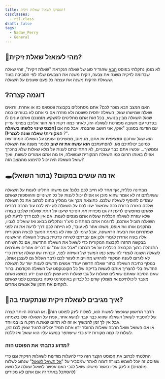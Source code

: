 ```yaml
---
title: תפסיקו לשאול שאלות זיקית!
cssclasses:
  - rtl-class
draft: false
tags:
  - Nadav_Perry
  - General
---
```

## 🦎מהי לעזאזל שאלת זיקית?
לא מזמן נתקלתי בפוסט [הבא](https://meta.stackexchange.com/questions/43478/exit-strategies-for-chameleon-questions) שהגדיר סוג של שאלה הנקראת "שאלת זיקית", זוהי שאלה שבדומה לזיקית משנה את צבעה, זיקית משנה את הצבעים שלה לפי הסביבה בעוד ששאלת הזיקית משנה את עצמה כל פעם שעונים על השאלה.
## ❔דוגמה קצרה
האם המצב הבא מוכר לכם?
אתם מסתכלים בקבוצת ווטסאפ כזו או אחרת, ורואים שאלה שמישהו שאל, השאלה יחסית פשוטה ולא מוזרה אם כי אתם לא בטוחים כמה שואל השאלה מבין בנושא, בכל זאת אתם מחליטים להשקיע מזמנכם ואתם עונים לו בפרטי עם תשובה מפורטת לשאלה הזו, לאחר כמה דקות הוא חוזר אליכם בפרטי עדיין עם הודעה בסגנון: "אוקי, אני חושב שהבנתי. אבל מה אם **[הכנס שינוי כלשהו בשאלה המקורית\ שאלה  שונה לגמרי!]** ?".\
הוא שאל אותכם __ספציפית__ אז אתם, מנימוס, ממשיכים ועונים על השאלה המחודשת כמיטב יכולתיכם ואז, להפתעתכם **הוא עושה את זה שוב** כלומר משנה את השאלה וממשיך... עכשיו אתם כבר עצבניים, לא התחייבתם לענות על מלא שאלות שלא בהכרך אפילו באותו תחום כמו השאלה המקורית שנשאלה, אז מה אתם אמורים לעשות, ואיך שואל השאלה היה יכול להימנע מהמצב הזה?
## 🕳️אז מה עושים במקום? (בתור השואל)
מבחינה כללית, אף אחד לא חייב לכם כלום!
אם מישהו החליט לענות על השאלה ששאלתם זה לא אומר שהוא מוכן או אפילו יכול לענות על כל השינויים וההוספות שאתם עומדים להוסיף לשאלה שלכם.
כתוצאה מכך אני ממליץ בחום לכתוב את כל השאלה שלכם בצורה ברורה ככה שכאשר יענו לכם על השאלה לא יהיו לכם עוד הרבה דברים שאתם מחפשים לדעת זה גם מפחית את הסיכוי שיענו על התת שאלות שלכם בצורה שלא עוזרת לשאלה הכללית שעליה אתם מנסים לענות.
אם אין לכם דרך לדעת לאן השאלה תוביל אותכם, לדוגמה אתם מפתחים פיצ'ר ונתקלים בבאג ואז שואלים לגביו, מתקנים אותו ואז אופס, משהו אחר לא עובד, לא הייתה לכם דרך לדעת את זה לפני שפתרתם את הבעיה הראשונה, אבל שימו לב שזה לא באמת המשך לבעיה המקורית אלה בעיה אחרת לגמרי ולכן אם עברתם לשיחה פרטית בשביל השאלה הראשונה בבקשה תחזרו לקבוצה המקורית כדי לשאול את השאלה החדשה, אם כל השיחה התנהלה בתוך הקבוצה הכללית אז אל תכתבו "אבל מה אם" או דברים אחרים שגורמים לשאלה השונה לגמרי להישמע כמו המשך של השיחה לפני, הבהירו שזו שאלה אחרת כדי לא לגרום לעונה המקורי להרגיש מחוייבות לעזור לכם (דבר העלול גם לעצבן אותו), בנוסף כתיבת השאלה בתור שאלה חדשה יעודד אנשים חדשים לענות ישר על השאלה החדשה בלי להצריך אותם לעשות בדיקה של כל הקונטקסט של השאלה הקודמת.
ברור שאם הסיבה שאתם שואלים שאלות על גבי שאלות היא שאין לכם שום ידע בנושא ואתם מעבר ליכולתיכם אז מומלץ קודם כל לבדוק באינטרנט טיפה בעצמכם לפני שאתם לוקחים את הזמן של אנשים אחרים.
## 💬איך מגיבים לשאלת זיקית שנתקעתי בה?
הדבר הראשון שאפשר לעשות הוא, לשלוח לינק לפוסט הזה🤩.
או הגרסה היותר קצרה של להסביר לשואל השאלה שהוא כבר עבר לנושא אחר, ענית על השאלה שלו בשמחה אבל אין לך זמן להמשיך או זה לא תחום שאת.ה חזק.ה בו במיוחד.\
או אם השואל שואל הרבה שאלות מחוסר ידע אתם תמיד יכולים להגיד שאין לכם זמן, לשלוח לו כמה מקורות ידע כדי שישתפר בנושא עליו הוא שואל ואז ללכת.
### מדוע כתבתי את הפוסט הזה?
החלטתי לכתוב את הפוסט הקצר הזה כדי להעלות מודעות לשאלות הזיקית וגם כדי שפוסט זה יוכל לשמש בצורה דומה לאתר שמסביר על "[אל תשאל לשאול](https://dontasktoask.com/)" שנהוג לשלוח לינק אליו כאשר מישהו שואל לגבי האם אפשר לשאול שאלה על נושא $x$ (מוזמנים להסתכל באתר זה אם אתם לא מכירים)
